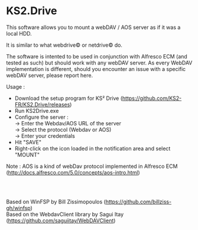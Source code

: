 # KS2.Drive
This software allows you to mount a webDAV / AOS server as if it was a local HDD.<br/>

It is similar to what webdrive© or netdrive© do.

The software is intented to be used in conjunction with Alfresco ECM (and tested as such) but should work with any webDAV server.
As every WebDAV implementation is different, should you encounter an issue with a specific webDAV server, please report here.

Usage :
-	Download the setup program for KS² Drive (https://github.com/KS2-FR/KS2.Drive/releases)
-	Run KS2Drive.exe
-	Configure the server :<br/>
  ->	Enter the Webdav/AOS URL of the server<br/>
  ->	Select the protocol (Webdav or AOS)<br/>
  ->	Enter your credentials<br/>
-	Hit "SAVE"
-	Right-click on the icon loaded in the notification area and select "MOUNT"

Note :
AOS is a kind of webDav protocol implemented in Alfresco ECM (http://docs.alfresco.com/5.0/concepts/aos-intro.html)

<br/>
<br/>

Based on WinFSP by Bill Zissimopoulos (https://github.com/billziss-gh/winfsp)<br/>
Based on the WebdavClient library by Sagui Itay (https://github.com/saguiitay/WebDAVClient)
